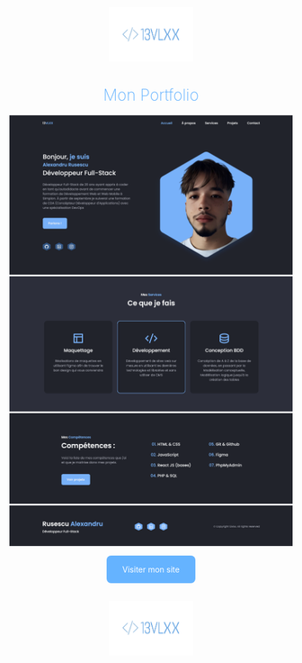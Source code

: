 <p align="center">
  <img src="img/logo3.png" alt="Votre Nom" width="150" />
</p>
<h1 style="text-align:center; color: #65B3FF; font-weight: 200">Mon Portfolio</h1>

![homePage](img/homepage.png)
![servicesPage](img/servicespage.png)
![skillsPage](img/skillspage.png)
![footerPage](img/footer.png)

<div align="center">
  <a target="_blank" href="https://rusescu-alexandru.netlify.app" style="background:#65B3FF; color: white; padding: 1rem 1.75rem; border-radius:0.5rem; display: inline-block; text-decoration: none;">
    Visiter mon site
  </a>
</div>
<br/>
<p align="center">
  <img src="img/logo3.png" alt="Votre Nom" width="150" />
</p>

<!-- 13vlxx README.md -->

